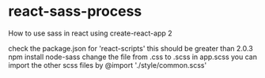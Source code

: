# react-sass-process
How to use sass in react using create-react-app 2

check the package.json for 'react-scripts' this should be greater than 2.0.3
npm install node-sass
change the file from .css to .scss
in app.scss you can import the other scss files by @import './style/common.scss'
